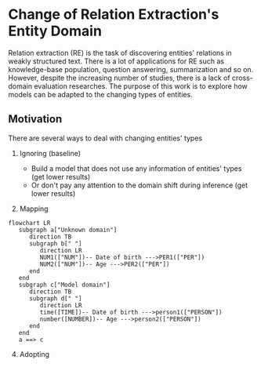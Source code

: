 # Change of Relation Extraction's Entity Domain

Relation extraction (RE) is the task of discovering entities' relations in weakly structured text. There is a lot of applications for RE 
such as knowledge-base population, question answering, summarization and so on. However, despite the increasing number of studies, 
there is a lack of cross-domain evaluation researches. The purpose of this work is to explore how models can be adapted to the changing 
types of entities.

## Motivation
There are several ways to deal with changing entities' types
1) Ignoring (baseline)
   
    * Build a model that does not use any information of entities' types (get lower results)
    * Or don't pay any attention to the domain shift during inference (get lower results)
    
2) Mapping

```mermaid
flowchart LR
   subgraph a["Unknown domain"]
      direction TB
      subgraph b[" "]
         direction LR
         NUM1(["NUM"])-- Date of birth --->PER1(["PER"])
         NUM2(["NUM"])-- Age --->PER2(["PER"])
      end
   end
   subgraph c["Model domain"]
      direction TB
      subgraph d[" "]
         direction LR
         time([TIME])-- Date of birth --->person1(["PERSON"])
         number([NUMBER])-- Age --->person2(["PERSON"])
      end
   end
   a ==> c 
```

4) Adopting
